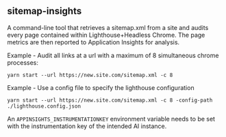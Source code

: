 sitemap-insights
---

A command-line tool that retrieves a sitemap.xml from a site and audits every page contained within Lighthouse+Headless Chrome. The page metrics are then reported to Application Insights for analysis.


Example - Audit all links at a url with a maximum of 8 simultaneous chrome processes:
```
yarn start --url https://new.site.com/sitemap.xml -c 8
```

Example - Use a config file to specify the lighthouse configuration

```
yarn start --url https://new.site.com/sitemap.xml -c 8 -config-path ./lighthouse.config.json
```

An ```APPINSIGHTS_INSTRUMENTATIONKEY``` environment variable needs to be set with the instrumentation key of the intended AI instance.
